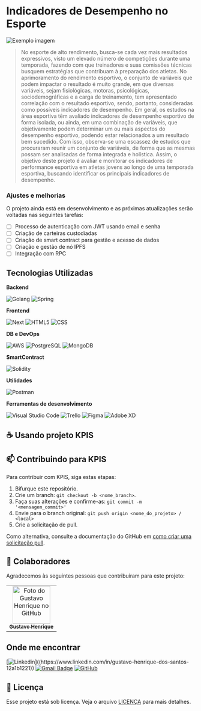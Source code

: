 # Indicadores de Desempenho no Esporte

<img src="imagem.png" alt="Exemplo imagem">

> No esporte de alto rendimento, busca-se cada vez mais resultados expressivos, visto  um elevado número de competições durante uma temporada, fazendo com que  treinadores e suas comissões técnicas busquem estratégias que contribuam à  preparação dos atletas. No aprimoramento do rendimento esportivo, o conjunto de  variáveis que podem impactar o resultado é muito grande, em que diversas variáveis,  sejam fisiológicas, motoras, psicológicas, sociodemográficas e a carga de  treinamento, tem apresentado correlação com o resultado esportivo, sendo, portanto,  consideradas como possíveis indicadores de desempenho. Em geral, os estudos na  área esportiva têm avaliado indicadores de desempenho esportivo de forma isolada, ou ainda, em uma combinação de variáveis, que objetivamente podem determinar um  ou mais aspectos do desempenho esportivo, podendo estar relacionados a um  resultado bem sucedido. Com isso, observa-se uma escassez de estudos que  procuraram reunir um conjunto de variáveis, de forma que as mesmas possam ser  analisadas de forma integrada e holística. Assim, o objetivo deste projeto é avaliar e  monitorar os indicadores de performance esportiva em atletas jovens ao longo de uma  temporada esportiva, buscando identificar os principais indicadores de desempenho.

### Ajustes e melhorias

O projeto ainda está em desenvolvimento e as próximas atualizações serão voltadas nas seguintes tarefas:

- [ ] Processo de autenticação com JWT usando email e senha
- [ ] Criação de carteiras custodiadas
- [ ] Criação de smart contract para gestão e acesso de dados
- [ ] Criação e gestão de nó IPFS
- [ ] Integração com RPC 

## Tecnologias Utilizadas

**Backend**

![Golang](https://img.shields.io/badge/Go-00ADD8?style=for-the-badge&logo=go&logoColor=white)
![Spring](https://img.shields.io/badge/spring-%236DB33F.svg?style=for-the-badge&logo=spring&logoColor=white)

**Frontend**

![Next](https://img.shields.io/badge/Next-black?style=for-the-badge&logo=next.js&logoColor=white)
![HTML5](https://img.shields.io/badge/-HTML5-333333?style=flat&logo=HTML5)
![CSS](https://img.shields.io/badge/-CSS-333333?style=flat&logo=CSS3&logoColor=1572B6)

**DB e DevOps**

![AWS](https://img.shields.io/badge/AWS-000.svg?style=for-the-badge&logo=amazon-aws&logoColor=white)
![PostgreSQL](https://img.shields.io/badge/PostgreSQL-000?style=for-the-badge&logo=postgresql)
![MongoDB](https://img.shields.io/badge/MongoDB-%234ea94b.svg?style=for-the-badge&logo=mongodb&logoColor=white)

**SmartContract**

![Solidity](https://img.shields.io/badge/Solidity-e6e6e6?style=for-the-badge&logo=solidity&logoColor=black)

**Utilidades**

![Postman](https://img.shields.io/badge/-Postman-333333?style=flat&logo=postman)

**Ferramentas de desenvolvimento**

![Visual Studio Code](https://img.shields.io/badge/-Visual%20Studio%20Code-333333?style=flat&logo=visual-studio-code&logoColor=007ACC)
![Trello](https://img.shields.io/badge/-Trello-333333?style=flat&logo=trello&logoColor=007ACC)
![Figma](https://img.shields.io/badge/-Figma-333333?style=flat&logo=figma&logoColor=007ACC)
![Adobe XD](https://img.shields.io/badge/-Adobe%20XD-333333?style=flat&logo=adobe-xd&logoColor=007ACC)

## ☕ Usando projeto KPIS

## 📫 Contribuindo para KPIS

Para contribuir com KPIS, siga estas etapas:

1. Bifurque este repositório.
2. Crie um branch: `git checkout -b <nome_branch>`.
3. Faça suas alterações e confirme-as: `git commit -m '<mensagem_commit>'`
4. Envie para o branch original: `git push origin <nome_do_projeto> / <local>`
5. Crie a solicitação de pull.


Como alternativa, consulte a documentação do GitHub em [como criar uma solicitação pull](https://help.github.com/en/github/collaborating-with-issues-and-pull-requests/creating-a-pull-request).

## 🤝 Colaboradores

Agradecemos às seguintes pessoas que contribuíram para este projeto:

<table>
  <tr>
    <td align="center">
      <a href="#" title="Responsável Técnico">
        <img src="[https://avatars3.githubusercontent.com/u/31936044](https://avatars.githubusercontent.com/u/92416178?v=4)" width="100px;" alt="Foto do Gustavo Henrique no GitHub"/><br>
        <sub>
          <b>Gustavo Henrique</b>
        </sub>
      </a>
    </td>  
  </tr>
</table>

## Onde me encontrar

[![Linkedin](https://img.shields.io/badge/-Gustavo-blue?style=flat-square&logo=Linkedin&logoColor=white&link=(https://www.linkedin.com/in/gustavo-henrique-dos-santos-12a1b1221))]((https://www.linkedin.com/in/gustavo-henrique-dos-santos-12a1b1221))
[![Gmail Badge](https://img.shields.io/badge/-seuemail@email.com-006bed?style=flat-square&logo=Gmail&logoColor=white&link=mailto:gustavohenrisantos@gmail.com)](mailto:gustavohenrisantos@gmail.com)
[![GitHub](https://img.shields.io/github/followers/iuricode?label=follow&style=social)](https://github.com/hdsgd)

## 📝 Licença

Esse projeto está sob licença. Veja o arquivo [LICENÇA](LICENSE.md) para mais detalhes.
